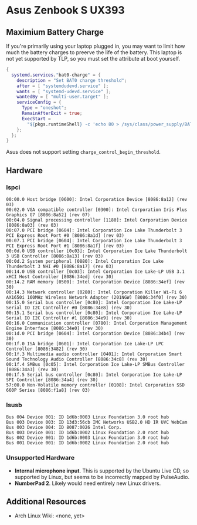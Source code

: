 # Asus Zenbook S UX393

## Maximium Battery Charge

If you're primarily using your laptop plugged in, you may want to limit how much the battery charges to preerve the life of the battery.
This laptop is not yet supported by TLP, so you must set the attribute at boot yourself.

``` nix
{
  systemd.services."bat0-charge" = {
    description = "Set BAT0 charge threshold";
    after = [ "systemdudevd.service" ];
    wants = [ "systemd-udevd.service" ];
    wantedBy = [ "multi-user.target" ];
    serviceConfig = {
      Type = "oneshot";
      RemainAfterExit = true;
      ExecStart =
        "${pkgs.runtimeShell} -c 'echo 80 > /sys/class/power_supply/BAT0/charge_control_end_threshold'";
    };
  };
}
```

Asus does not support setting `charge_control_begin_threshold`.

## Hardware

### lspci

``` 
00:00.0 Host bridge [0600]: Intel Corporation Device [8086:8a12] (rev 03)
00:02.0 VGA compatible controller [0300]: Intel Corporation Iris Plus Graphics G7 [8086:8a52] (rev 07)
00:04.0 Signal processing controller [1180]: Intel Corporation Device [8086:8a03] (rev 03)
00:07.0 PCI bridge [0604]: Intel Corporation Ice Lake Thunderbolt 3 PCI Express Root Port #0 [8086:8a1d] (rev 03)
00:07.1 PCI bridge [0604]: Intel Corporation Ice Lake Thunderbolt 3 PCI Express Root Port #1 [8086:8a1f] (rev 03)
00:0d.0 USB controller [0c03]: Intel Corporation Ice Lake Thunderbolt 3 USB Controller [8086:8a13] (rev 03)
00:0d.2 System peripheral [0880]: Intel Corporation Ice Lake Thunderbolt 3 NHI #0 [8086:8a17] (rev 03)
00:14.0 USB controller [0c03]: Intel Corporation Ice Lake-LP USB 3.1 xHCI Host Controller [8086:34ed] (rev 30)
00:14.2 RAM memory [0500]: Intel Corporation Device [8086:34ef] (rev 30)
00:14.3 Network controller [0280]: Intel Corporation Killer Wi-Fi 6 AX1650i 160MHz Wireless Network Adapter (201NGW) [8086:34f0] (rev 30)
00:15.0 Serial bus controller [0c80]: Intel Corporation Ice Lake-LP Serial IO I2C Controller #0 [8086:34e8] (rev 30)
00:15.1 Serial bus controller [0c80]: Intel Corporation Ice Lake-LP Serial IO I2C Controller #1 [8086:34e9] (rev 30)
00:16.0 Communication controller [0780]: Intel Corporation Management Engine Interface [8086:34e0] (rev 30)
00:1d.0 PCI bridge [0604]: Intel Corporation Device [8086:34b4] (rev 30)
00:1f.0 ISA bridge [0601]: Intel Corporation Ice Lake-LP LPC Controller [8086:3482] (rev 30)
00:1f.3 Multimedia audio controller [0401]: Intel Corporation Smart Sound Technology Audio Controller [8086:34c8] (rev 30)
00:1f.4 SMBus [0c05]: Intel Corporation Ice Lake-LP SMBus Controller [8086:34a3] (rev 30)
00:1f.5 Serial bus controller [0c80]: Intel Corporation Ice Lake-LP SPI Controller [8086:34a4] (rev 30)
57:00.0 Non-Volatile memory controller [0108]: Intel Corporation SSD 660P Series [8086:f1a8] (rev 03)
```

### lsusb

```
Bus 004 Device 001: ID 1d6b:0003 Linux Foundation 3.0 root hub
Bus 003 Device 003: ID 13d3:56cb IMC Networks USB2.0 HD IR UVC WebCam
Bus 003 Device 004: ID 8087:0026 Intel Corp.
Bus 003 Device 001: ID 1d6b:0002 Linux Foundation 2.0 root hub
Bus 002 Device 001: ID 1d6b:0003 Linux Foundation 3.0 root hub
Bus 001 Device 001: ID 1d6b:0002 Linux Foundation 2.0 root hub
```

### Unsupported Hardware

* **Internal microphone input**. This is supported by the Ubuntu Live CD, so supported by Linux, but seems to be incorrectly mapped by PulseAudio.
* **NumberPad 2**. Likely would need entirely new Linux drivers.

## Additional Resources

* Arch Linux Wiki: <none, yet>
